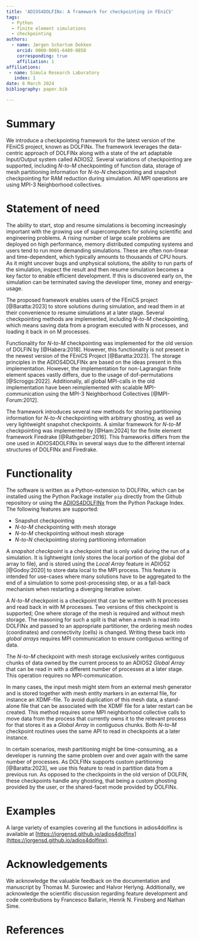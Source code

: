 ```yaml
---
title: 'ADIOS4DOLFINx: A framework for checkpointing in FEniCS'
tags:
  - Python
  - finite element simulations
  - checkpointing
authors:
  - name: Jørgen Schartum Dokken
    orcid: 0000-0001-6489-8858
    corresponding: true
    affiliation: 1
affiliations:
 - name: Simula Research Laboratory
   index: 1
date: 6 March 2024
bibliography: paper.bib

---
```


# Summary

We introduce a checkpointing framework for the latest version of the FEniCS project, known as DOLFINx.
The framework leverages the data-centric approach of DOLFINx along with a state of the art adaptable Input/Output system called ADIOS2.
Several variations of checkpointing are supported, including *N-to-M* checkpointing of function data, storage of mesh partitioning information for *N-to-N* checkpointing and snapshot checkpointing for RAM reduction during simulation.
All MPI operations are using MPI-3 Neighborhood collectives.

# Statement of need

The ability to start, stop and resume simulations is becoming increasingly important with the growing use of supercomputers for solving scientific and engineering problems.
A rising number of large scale problems are deployed on high performance, memory distributed computing systems and users tend to run more demanding simulations.
These are often non-linear and time-dependent, which typically amounts to thousands of CPU hours.
As it might uncover bugs and unphysical solutions, the ability to run parts of the simulation, inspect the result and then resume simulation becomes a key factor to enable efficient development.
If this is discovered early on, the simulation can be terminated saving the developer time, money and energy-usage.

The proposed framework enables users of the FEniCS project [@Baratta:2023] to store solutions during simulation, and read them in at their convenience to resume simulations at a later stage.
Several checkpointing methods are implemented, including *N-to-M* checkpointing, which means saving data from a program executed with N processes, and loading it back in on M processes.

Functionality for *N-to-M* checkpointing was implemented for the old version of DOLFIN by [@Habera:2018].
However, this functionality is not present in the newest version of the FEniCS Project [@Baratta:2023].
The storage principles in the ADIOS4DOLFINx are based on the ideas present in this implementation.
However, the implementation for non-Lagrangian finite element spaces vastly differs, due to the usage of dof-permutations [@Scroggs:2022].
Additionally, all global MPI-calls in the old implementation have been reimplemented with scalable MPI-communication using the MPI-3 Neighborhood Collectives [@MPI-Forum:2012].

The framework introduces several new methods for storing partitioning information for *N-to-N* checkpointing with arbitrary ghosting, as well as very lightweight snapshot checkpoints.
A similar framework for *N-to-M* checkpointing was implemented by [@Ham:2024] for the finite element framework Firedrake [@Rathgeber:2016].
This frameworks differs from the one used in ADIOS4DOLFINx in several ways due to the different internal structures of DOLFINx and Firedrake.

# Functionality

The software is written as a Python-extension to DOLFINx, which can be installed using the Python Package installer `pip` directly from the Github repository or using the [ADIOS4DOLFINx](https://pypi.org/project/adios4dolfinx/) from the Python Package Index.
The following features are supported:

- Snapshot checkpointing
- *N-to-M* checkpointing with mesh storage 
- *N-to-M* checkpointing without mesh storage
- *N-to-N* checkpointing storing partitioning information

A *snapshot checkpoint* is a checkpoint that is only valid during the run of a simulation.
It is lightweight (only stores the local portion of the global dof array to file), and is stored using the *Local Array* feature in ADIOS2 [@Godoy:2020] to store data local to the MPI process.
This feature is intended for use-cases where many solutions have to be aggregated to the end of a simulation to some post-processing step, or as a fall-back mechanism when restarting a diverging iterative solver.

A *N-to-M* checkpoint is a checkpoint that can be written with N processes and read back in with M processes.
Two versions of this checkpoint is supported; One where storage of the mesh is required and without mesh storage.
The reasoning for such a split is that when a mesh is read into DOLFINx and passed to an appropriate partitioner, the ordering mesh nodes (coordinates) and connectivity (cells) is changed.
Writing these back into *global arrays* requires MPI communication to ensure contiguous writing of data.

The *N-to-M* checkpoint with mesh storage exclusively writes contiguous chunks of data owned by the current process to an ADIOS2 *Global Array* that can be read in with a different number of processes at a later stage.
This operation requires no MPI-communication.

In many cases, the input mesh might stem from an external mesh generator and is stored together with mesh entity markers in an external file, for instance an XDMF-file.
To avoid duplication of this mesh data, a stand-alone file that can be associated with the XDMF file for a later restart can be created.
This method requires some MPI neighborhood collective calls to move data from the process that currently owns it to the relevant process for that stores it as a *Global Array* in contiguous chunks.
Both *N-to-M* checkpoint routines uses the same API to read in checkpoints at a later instance.

In certain scenarios, mesh partitioning might be time-consuming, as a developer is running the same problem over and over again with the same number of processes.
As DOLFINx supports custom partitioning [@Baratta:2023], we use this feature to read in partition data from a previous run.
As opposed to the checkpoints in the old version of DOLFIN, these checkpoints handle any ghosting, that being a custom ghosting provided by the user, or the shared-facet mode provided by DOLFINx.

# Examples
A large variety of examples covering all the functions in adios4dolfinx is available at [https://jorgensd.github.io/adios4dolfinx](https://jorgensd.github.io/adios4dolfinx).

# Acknowledgements

We acknowledge the valuable feedback on the documentation and manuscript by Thomas M. Surowiec and Halvor Herlyng. 
Additionally, we acknowledge the scientific discussion regarding feature development and code contributions by Francesco Ballarin, Henrik N. Finsberg and Nathan Sime.

# References
